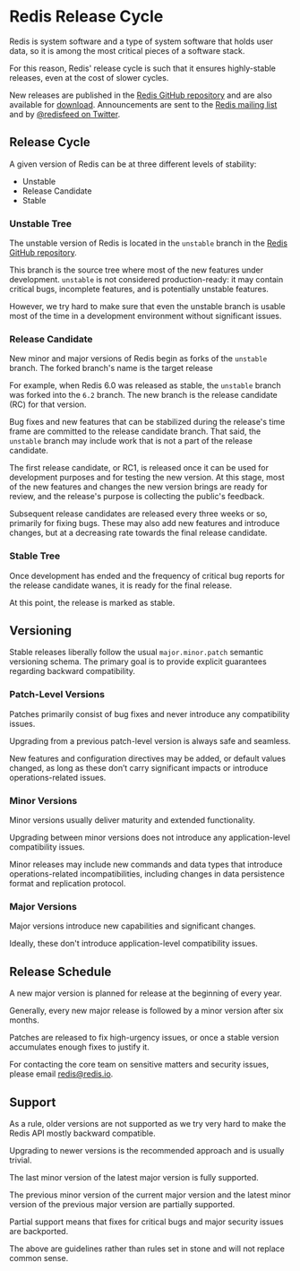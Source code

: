 Redis Release Cycle
===

Redis is system software and a type of system software that holds user data, so it is among the most critical pieces of a software stack.

For this reason, Redis' release cycle is such that it ensures highly-stable releases, even at the cost of slower cycles.

New releases are published in the [Redis GitHub repository](http://github.com/redis/redis) and are also available for [download](/download).
Announcements are sent to the [Redis mailing list](http://groups.google.com/group/redis-db) and by [@redisfeed on Twitter](https://twitter.com/redisfeed).

Release Cycle
---

A given version of Redis can be at three different levels of stability:

* Unstable
* Release Candidate
* Stable

### Unstable Tree

The unstable version of Redis is located in the `unstable` branch in the [Redis GitHub repository](http://github.com/redis/redis).

This branch is the source tree where most of the new features under development.
`unstable` is not considered production-ready: it may contain critical bugs, incomplete features, and is potentially unstable features.

However, we try hard to make sure that even the unstable branch is usable most of the time in a development environment without significant issues.

### Release Candidate

New minor and major versions of Redis begin as forks of the `unstable` branch.
The forked branch's name is the target release

For example, when Redis 6.0 was released as stable, the `unstable` branch was forked into the `6.2` branch. The new branch is the release candidate (RC) for that version.

Bug fixes and new features that can be stabilized during the release's time frame are committed to the release candidate branch.
That said, the `unstable` branch may include work that is not a part of the release candidate.

The first release candidate, or RC1, is released once it can be used for development purposes and for testing the new version.
At this stage, most of the new features and changes the new version brings are ready for review, and the release's purpose is collecting the public's feedback.

Subsequent release candidates are released every three weeks or so, primarily for fixing bugs.
These may also add new features and introduce changes, but at a decreasing rate towards the final release candidate.

### Stable Tree

Once development has ended and the frequency of critical bug reports for the release candidate wanes, it is ready for the final release.

At this point, the release is marked as stable.

Versioning
---

Stable releases liberally follow the usual `major.minor.patch` semantic versioning schema.
The primary goal is to provide explicit guarantees regarding backward compatibility.

### Patch-Level Versions

Patches primarily consist of bug fixes and never introduce any compatibility issues.

Upgrading from a previous patch-level version is always safe and seamless.

New features and configuration directives may be added, or default values changed, as long as these don’t carry significant impacts or introduce operations-related issues.

### Minor Versions

Minor versions usually deliver maturity and extended functionality.

Upgrading between minor versions does not introduce any application-level compatibility issues.

Minor releases may include new commands and data types that introduce operations-related incompatibilities, including changes in data persistence format and replication protocol.

### Major Versions

Major versions introduce new capabilities and significant changes.

Ideally, these don't introduce application-level compatibility issues.

Release Schedule
---

A new major version is planned for release at the beginning of every year.

Generally, every new major release is followed by a minor version after six months.

Patches are released to fix high-urgency issues, or once a stable version accumulates enough fixes to justify it.

For contacting the core team on sensitive matters and security issues, please email [redis@redis.io](mailto:redis@redis.io).

Support
---

As a rule, older versions are not supported as we try very hard to make the Redis API mostly backward compatible.

Upgrading to newer versions is the recommended approach and is usually trivial.

The last minor version of the latest major version is fully supported.

The previous minor version of the current major version and the latest minor version of the previous major version are partially supported.

Partial support means that fixes for critical bugs and major security issues are backported.

The above are guidelines rather than rules set in stone and will not replace common sense.